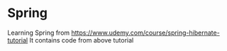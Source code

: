 # Spring
Learning Spring from https://www.udemy.com/course/spring-hibernate-tutorial
It contains code from above tutorial
